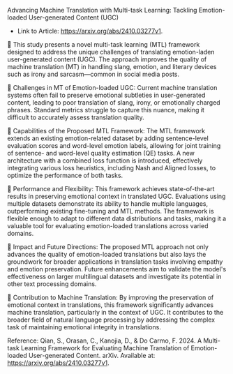 Advancing Machine Translation with Multi-task Learning: Tackling Emotion-loaded User-generated Content (UGC)

- Link to Article: https://arxiv.org/abs/2410.03277v1.

📍 This study presents a novel multi-task learning (MTL) framework designed to address the unique challenges of translating emotion-laden user-generated content (UGC). The approach improves the quality of machine translation (MT) in handling slang, emotion, and literary devices such as irony and sarcasm—common in social media posts.

🔸 Challenges in MT of Emotion-loaded UGC: Current machine translation systems often fail to preserve emotional subtleties in user-generated content, leading to poor translation of slang, irony, or emotionally charged phrases. Standard metrics struggle to capture this nuance, making it difficult to accurately assess translation quality.

🔸 Capabilities of the Proposed MTL Framework: The MTL framework extends an existing emotion-related dataset by adding sentence-level evaluation scores and word-level emotion labels, allowing for joint training of sentence- and word-level quality estimation (QE) tasks. A new architecture with a combined loss function is introduced, effectively integrating various loss heuristics, including Nash and Aligned losses, to optimize the performance of both tasks.

🔸 Performance and Flexibility: This framework achieves state-of-the-art results in preserving emotional context in translated UGC. Evaluations using multiple datasets demonstrate its ability to handle multiple languages, outperforming existing fine-tuning and MTL methods. The framework is flexible enough to adapt to different data distributions and tasks, making it a valuable tool for evaluating emotion-loaded translations across varied domains.

🔸 Impact and Future Directions: The proposed MTL approach not only advances the quality of emotion-loaded translations but also lays the groundwork for broader applications in translation tasks involving empathy and emotion preservation. Future enhancements aim to validate the model's effectiveness on larger multilingual datasets and investigate its potential in other text processing domains.

🔸 Contribution to Machine Translation: By improving the preservation of emotional context in translations, this framework significantly advances machine translation, particularly in the context of UGC. It contributes to the broader field of natural language processing by addressing the complex task of maintaining emotional integrity in translations.

Reference: Qian, S., Orasan, C., Kanojia, D., & Do Carmo, F. 2024. A Multi-task Learning Framework for Evaluating Machine Translation of Emotion-loaded User-generated Content. arXiv. Available at: https://arxiv.org/abs/2410.03277v1.